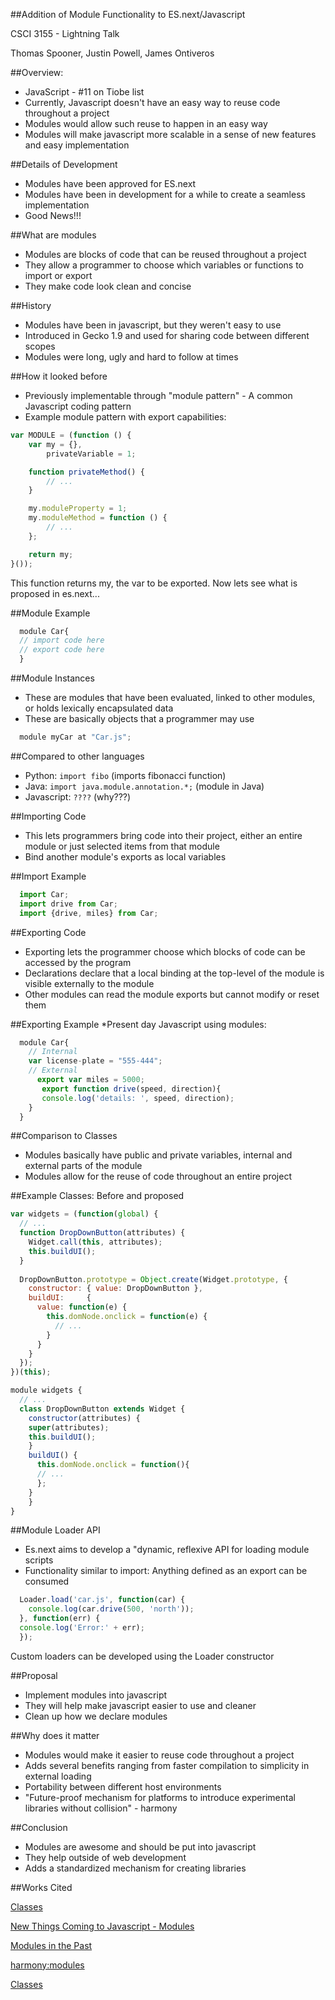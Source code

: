 ##Addition of Module Functionality to ES.next/Javascript

CSCI 3155 - Lightning Talk

Thomas Spooner, Justin Powell, James Ontiveros

##Overview:
* JavaScript - #11 on Tiobe list
* Currently, Javascript doesn't have an easy way to reuse code throughout a project
* Modules would allow such reuse to happen in an easy way
* Modules will make javascript more scalable in a sense of new features and easy implementation

##Details of Development
* Modules have been approved for ES.next
* Modules have been in development for a while to create a seamless implementation
* Good News!!!
 
##What are modules
* Modules are blocks of code that can be reused throughout a project
* They allow a programmer to choose which variables or functions to import or export
* They make code look clean and concise

##History
* Modules have been in javascript, but they weren't easy to use
* Introduced in Gecko 1.9 and used for sharing code between different scopes
* Modules were long, ugly and hard to follow at times

##How it looked before
* Previously implementable through "module pattern" - A common Javascript coding pattern
* Example module pattern with export capabilities:

```javascript
var MODULE = (function () {
	var my = {},
		privateVariable = 1;

	function privateMethod() {
		// ...
	}

	my.moduleProperty = 1;
	my.moduleMethod = function () {
		// ...
	};

	return my;
}());
```
This function returns my, the var to be exported. Now lets see what is proposed in es.next...

##Module Example
```javascript
  module Car{
  // import code here
  // export code here
  }
```
##Module Instances
* These are modules that have been evaluated, linked to other modules, or holds lexically encapsulated data
* These are basically objects that a programmer may use	
	
```javascript
  module myCar at "Car.js";
```

##Compared to other languages
* Python: `import fibo` (imports fibonacci function)
* Java: `import java.module.annotation.*;` (module in Java)
* Javascript: `????` (why???)
 
##Importing Code
* This lets programmers bring code into their project, either an entire module or just selected items from that module
* Bind another module's exports as local variables

##Import Example
```javascript
  import Car;
  import drive from Car;
  import {drive, miles} from Car;
```

##Exporting Code
* Exporting lets the programmer choose which blocks of code can be accessed by the program
* Declarations declare that a local binding at the top-level of the module is visible externally to the module
* Other modules can read the module exports but cannot modify or reset them

##Exporting Example
*Present day Javascript using modules:

```javascript
  module Car{
    // Internal
    var license-plate = "555-444";
    // External
      export var miles = 5000;
       export function drive(speed, direction){
       console.log('details: ', speed, direction);
	}
  }
```
##Comparison to Classes
* Modules basically have public and private variables, internal and external parts of the module
* Modules allow for the reuse of code throughout an entire project

##Example Classes: Before and proposed
```javascript
var widgets = (function(global) {
  // ...
  function DropDownButton(attributes) {
    Widget.call(this, attributes);
    this.buildUI();
  }
 
  DropDownButton.prototype = Object.create(Widget.prototype, {
    constructor: { value: DropDownButton },
    buildUI:     {
      value: function(e) {
        this.domNode.onclick = function(e) {
          // ...
        }
      }
    }
  });
})(this);
```

```javascript  
module widgets {
  // ...
  class DropDownButton extends Widget {
    constructor(attributes) {
    super(attributes);
    this.buildUI();
    }
    buildUI() {
      this.domNode.onclick = function(){
      // ...
      };
    }
    }
}
```
##Module Loader API
* Es.next aims to develop a "dynamic, reflexive API for loading module scripts
* Functionality similar to import: Anything defined as an export can be consumed

```javascript
  Loader.load('car.js', function(car) {
    console.log(car.drive(500, 'north'));
  }, function(err) {
  console.log('Error:' + err);
  });
```
Custom loaders can be developed using the Loader constructor

##Proposal
* Implement modules into javascript
* They will help make javascript easier to use and cleaner
* Clean up how we declare modules

##Why does it matter
* Modules would make it easier to reuse code throughout a project
* Adds several benefits ranging from faster compilation to simplicity in external loading
* Portability between different host environments
* "Future-proof mechanism for platforms to introduce experimental libraries without collision" - harmony

##Conclusion
* Modules are awesome and should be put into javascript
* They help outside of web development
* Adds a standardized mechanism for creating libraries

##Works Cited

[Classes](http://infrequently.org/2012/04/class-warfare/)

[New Things Coming to Javascript - Modules](http://addyosmani.com/blog/a-few-new-things-coming-to-javascript/)

[Modules in the Past](https://developer.mozilla.org/en-US/docs/Mozilla/JavaScript_code_modules/Using)

[harmony:modules](http://wiki.ecmascript.org/doku.php?id=harmony:modules)

[Classes](http://infrequently.org/2011/09/why-class-doesnt-mean-what-you-think-it-means/)

